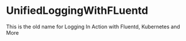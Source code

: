 # UnifiedLoggingWithFLuentd
This is the old name for Logging In Action with Fluentd, Kubernetes and More
